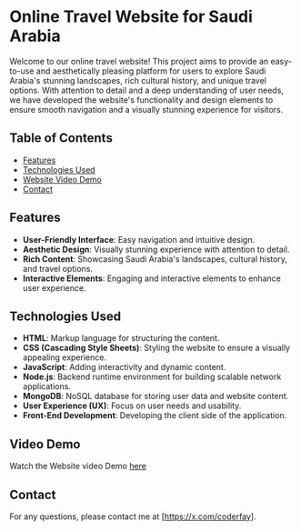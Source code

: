 # Online Travel Website for Saudi Arabia

Welcome to our online travel website! This project aims to provide an easy-to-use and aesthetically pleasing platform for users to explore Saudi Arabia's stunning landscapes, rich cultural history, and unique travel options. With attention to detail and a deep understanding of user needs, we have developed the website's functionality and design elements to ensure smooth navigation and a visually stunning experience for visitors.

## Table of Contents

- [Features](#features)
- [Technologies Used](#technologies-used)
- [Website Video Demo](#Video-Demo)
- [Contact](#contact)

## Features

- **User-Friendly Interface**: Easy navigation and intuitive design.
- **Aesthetic Design**: Visually stunning experience with attention to detail.
- **Rich Content**: Showcasing Saudi Arabia's landscapes, cultural history, and travel options.
- **Interactive Elements**: Engaging and interactive elements to enhance user experience.

## Technologies Used

- **HTML**: Markup language for structuring the content.
- **CSS (Cascading Style Sheets)**: Styling the website to ensure a visually appealing experience.
- **JavaScript**: Adding interactivity and dynamic content.
- **Node.js**: Backend runtime environment for building scalable network applications.
- **MongoDB**: NoSQL database for storing user data and website content.
- **User Experience (UX)**: Focus on user needs and usability.
- **Front-End Development**: Developing the client side of the application.

## Video Demo

Watch the Website video Demo [here](https://github.com/CoderFay/Saudi-Arabia-tourism-website-/blob/3d7a5d8582d2eaa48a96d9366f9dbad7df472230/Video/Website.MOV)

## Contact

For any questions, please contact me at [https://x.com/coderfay].
